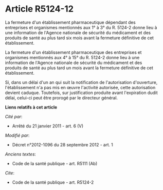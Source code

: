 # Article R5124-12

La fermeture d'un établissement pharmaceutique dépendant des entreprises et organismes mentionnés aux 1° à 3° du R. 5124-2
donne lieu à une information de l'Agence nationale de sécurité du médicament et des produits de santé au plus tard six mois
avant la fermeture définitive de cet établissement. 

La fermeture d'un établissement pharmaceutique des entreprises et organismes mentionnés aux 4° à 15° du R. 5124-2 donne lieu
à une information de l'Agence nationale de sécurité du médicament et des produits de santé au plus tard un mois avant la
fermeture définitive de cet établissement. 

Si, dans un délai d'un an qui suit la notification de l'autorisation d'ouverture, l'établissement n'a pas mis en œuvre
l'activité autorisée, cette autorisation devient caduque. Toutefois, sur justification produite avant l'expiration dudit
délai, celui-ci peut être prorogé par le directeur général.

**Liens relatifs à cet article**

_Cité par_:

  - Arrêté du 21 janvier 2011 - art. 6 (V)

_Modifié par_:

  - Décret n°2012-1096 du 28 septembre 2012 - art. 1

_Anciens textes_:

  - Code de la santé publique - art. R5111 (Ab)

_Cite_:

  - Code de la santé publique - art. R5124-2
